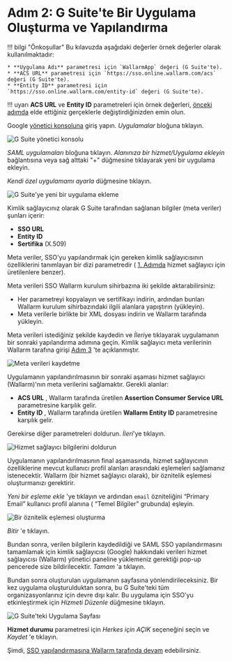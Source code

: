 #   Adım 2: G Suite'te Bir Uygulama Oluşturma ve Yapılandırma  

[img-gsuite-console]:       ../../../../images/admin-guides/configuration-guides/sso/gsuite/gsuite-console.png
[img-gsuite-add-app]:       ../../../../images/admin-guides/configuration-guides/sso/gsuite/gsuite-add-app.png
[img-fetch-metadata]:       ../../../../images/admin-guides/configuration-guides/sso/gsuite/gsuite-fetch-metadata.png
[img-fill-in-sp-data]:      ../../../../images/admin-guides/configuration-guides/sso/gsuite/gsuite-fill-in-sp-data.png
[img-app-page]:             ../../../../images/admin-guides/configuration-guides/sso/gsuite/gsuite-app-page.png
[img-create-attr-mapping]:  ../../../../images/admin-guides/configuration-guides/sso/gsuite/gsuite-attr-mapping.png

[doc-setup-sp]:             setup-sp.md
[doc-metadata-transfer]:    metadata-transfer.md

[link-gsuite-adm-console]:  https://admin.google.com

!!! bilgi "Önkoşullar"
    Bu kılavuzda aşağıdaki değerler örnek değerler olarak kullanılmaktadır:

    * **Uygulama Adı** parametresi için `WallarmApp` değeri (G Suite'te).
    * **ACS URL** parametresi için `https://sso.online.wallarm.com/acs` değeri (G Suite'te).
    * **Entity ID** parametresi için `https://sso.online.wallarm.com/entity-id` değeri (G Suite'te).

!!! uyarı
    **ACS URL** ve **Entity ID** parametreleri için örnek değerleri, [önceki adımda][doc-setup-sp] elde ettiğiniz gerçeklerle değiştirdiğinizden emin olun.

Google [yönetici konsoluna][link-gsuite-adm-console] giriş yapın. *Uygulamalar* bloğuna tıklayın.

![G Suite yönetici konsolu][img-gsuite-console]

*SAML uygulamaları* bloğuna tıklayın. *Alanınıza bir hizmet/Uygulama ekleyin* bağlantısına veya sağ alttaki "+" düğmesine tıklayarak yeni bir uygulama ekleyin.

*Kendi özel uygulamamı ayarla* düğmesine tıklayın.

![G Suite'ye yeni bir uygulama ekleme][img-gsuite-add-app]

Kimlik sağlayıcınız olarak G Suite tarafından sağlanan bilgiler (meta veriler) şunları içerir:
*   **SSO URL**
*   **Entity ID**
*   **Sertifika** (X.509)

Meta veriler, SSO'yu yapılandırmak için gereken kimlik sağlayıcısının özelliklerini tanımlayan bir dizi parametredir ( [1. Adımda][doc-setup-sp] hizmet sağlayıcı için üretilenlere benzer).

Meta verileri SSO Wallarm kurulum sihirbazına iki şekilde aktarabilirsiniz:
*   Her parametreyi kopyalayın ve sertifikayı indirin, ardından bunları Wallarm kurulum sihirbazındaki ilgili alanlara yapıştırın (yükleyin).
*   Meta verilerle birlikte bir XML dosyası indirin ve Wallarm tarafında yükleyin.

Meta verileri istediğiniz şekilde kaydedin ve *İleri*ye tıklayarak uygulamanın bir sonraki yapılandırma adımına geçin. Kimlik sağlayıcı meta verilerinin Wallarm tarafına girişi [Adım 3][doc-metadata-transfer] 'te açıklanmıştır.

![Meta verileri kaydetme][img-fetch-metadata]

Uygulamanın yapılandırılmasının bir sonraki aşaması hizmet sağlayıcı (Wallarm)'nın meta verilerini sağlamaktır. Gerekli alanlar:
*   **ACS URL** , Wallarm tarafında üretilen **Assertion Consumer Service URL** parametresine karşılık gelir.
*   **Entity ID** , Wallarm tarafında üretilen **Wallarm Entity ID** parametresine karşılık gelir.

Gerekirse diğer parametreleri doldurun. *İleri*'ye tıklayın.

![Hizmet sağlayıcı bilgilerini doldurun][img-fill-in-sp-data]

Uygulamanın yapılandırılmasının final aşamasında, hizmet sağlayıcının özelliklerine mevcut kullanıcı profil alanları arasındaki eşlemeleri sağlamanız istenecektir. Wallarm (bir hizmet sağlayıcı olarak), bir öznitelik eşlemesi oluşturmanızı gerektirir.

*Yeni bir eşleme ekle* 'ye tıklayın ve ardından `email` özniteliğini “Primary Email” kullanıcı profil alanına ( “Temel Bilgiler” grubunda) eşleyin. 

![Bir öznitelik eşlemesi oluşturma][img-create-attr-mapping]

*Bitir* 'e tıklayın. 

Bundan sonra, verilen bilgilerin kaydedildiği ve SAML SSO yapılandırmasını tamamlamak için kimlik sağlayıcısı (Google) hakkındaki verileri hizmet sağlayıcısı (Wallarm) yönetici paneline yüklemeniz gerektiği pop-up pencerede size bildirilecektir. *Tamam* 'a tıklayın.

Bundan sonra oluşturulan uygulamanın sayfasına yönlendirileceksiniz.
Bir kez uygulama oluşturulduktan sonra, bu G Suite'teki tüm organizasyonlarınız için devre dışı kalır. Bu uygulama için SSO'yu etkinleştirmek için *Hizmeti Düzenle* düğmesine tıklayın. 

![G Suite'teki Uygulama Sayfası][img-app-page]

**Hizmet durumu** parametresi için *Herkes için AÇIK* seçeneğini seçin ve *Kaydet* 'e tıklayın.

Şimdi, [SSO yapılandırmasına Wallarm tarafında devam][doc-metadata-transfer] edebilirsiniz.